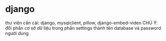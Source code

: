 # django
thư viện cần cài: django, mysqlclient, pillow, django-embed-video
CHÚ Ý: đổi phần cơ sở dữ liệu trong phần settings thành tên database và password người dùng
